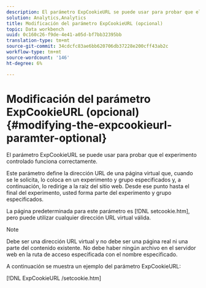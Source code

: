 ```yaml
---
description: El parámetro ExpCookieURL se puede usar para probar que el experimento controlado funciona correctamente.
solution: Analytics,Analytics
title: Modificación del parámetro ExpCookieURL (opcional)
topic: Data workbench
uuid: 0c160c26-f9de-4e41-a05d-bf7bb32395bb
translation-type: tm+mt
source-git-commit: 34cdcfc83ae6bb620706db37228e200cff43ab2c
workflow-type: tm+mt
source-wordcount: '146'
ht-degree: 6%

---
```



# Modificación del parámetro ExpCookieURL (opcional){#modifying-the-expcookieurl-paramter-optional}

El parámetro ExpCookieURL se puede usar para probar que el experimento controlado funciona correctamente.

Este parámetro define la dirección URL de una página virtual que, cuando se le solicita, lo coloca en un experimento y grupo especificados y, a continuación, lo redirige a la raíz del sitio web. Desde ese punto hasta el final del experimento, usted forma parte del experimento y grupo especificados.

La página predeterminada para este parámetro es [!DNL setcookie.htm], pero puede utilizar cualquier dirección URL virtual válida.

>[!NOTE]
>
>Debe ser una dirección URL virtual y no debe ser una página real ni una parte del contenido existente. No debe haber ningún archivo en el servidor web en la ruta de acceso especificada con el nombre especificado.

A continuación se muestra un ejemplo del parámetro ExpCookieURL:

[!DNL ExpCookieURL /setcookie.htm]
